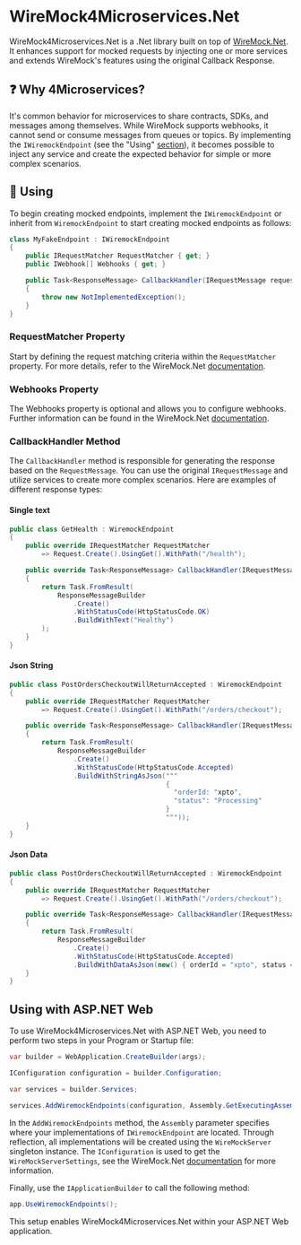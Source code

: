 # WireMock4Microservices.Net
WireMock4Microservices.Net is a .Net library built on top of [WireMock.Net](https://github.com/WireMock-Net/WireMock.Net). It enhances support for mocked requests by injecting one or more services and extends WireMock's features using the original Callback Response.

## :question: Why 4Microservices? 
It's common behavior for microservices to share contracts, SDKs, and messages among themselves. While WireMock supports webhooks, it cannot send or consume messages from queues or topics. By implementing the `IWiremockEndpoint` (see the "Using" [section](https://github.com/pedroccrl/Wiremock4Microservices-Net#page_facing_up-using)), it becomes possible to inject any service and create the expected behavior for simple or more complex scenarios.

## :page_facing_up: Using
To begin creating mocked endpoints, implement the `IWiremockEndpoint` or inherit from `WiremockEndpoint` to start creating mocked endpoints as follows:
```csharp
class MyFakeEndpoint : IWiremockEndpoint
{
    public IRequestMatcher RequestMatcher { get; }
    public IWebhook[] Webhooks { get; }

    public Task<ResponseMessage> CallbackHandler(IRequestMessage requestMessage)
    {
        throw new NotImplementedException();
    }
}
```

### RequestMatcher Property
Start by defining the request matching criteria within the `RequestMatcher` property. For more details, refer to the WireMock.Net [documentation](https://github.com/WireMock-Net/WireMock.Net/wiki/Request-Matching).

### Webhooks Property
The Webhooks property is optional and allows you to configure webhooks. Further information can be found in the WireMock.Net [documentation](https://github.com/WireMock-Net/WireMock.Net/wiki/Webhook).

### CallbackHandler Method
The `CallbackHandler` method is responsible for generating the response based on the `RequestMessage`. You can use the original `IRequestMessage` and utilize services to create more complex scenarios. Here are examples of different response types:

#### Single text
```csharp
public class GetHealth : WiremockEndpoint
{
    public override IRequestMatcher RequestMatcher
        => Request.Create().UsingGet().WithPath("/health");

    public override Task<ResponseMessage> CallbackHandler(IRequestMessage requestMessage)
    {
        return Task.FromResult(
            ResponseMessageBuilder
                .Create()
                .WithStatusCode(HttpStatusCode.OK)
                .BuildWithText("Healthy")
        );
    }
}
```

#### Json String
```csharp
public class PostOrdersCheckoutWillReturnAccepted : WiremockEndpoint
{
    public override IRequestMatcher RequestMatcher
        => Request.Create().UsingGet().WithPath("/orders/checkout");

    public override Task<ResponseMessage> CallbackHandler(IRequestMessage requestMessage)
    {
        return Task.FromResult(
            ResponseMessageBuilder
                .Create()
                .WithStatusCode(HttpStatusCode.Accepted)
                .BuildWithStringAsJson("""
                                       {
                                         "orderId: "xpto",
                                         "status": "Processing"
                                       }
                                       """));
    }
}
```

#### Json Data
```csharp
public class PostOrdersCheckoutWillReturnAccepted : WiremockEndpoint
{
    public override IRequestMatcher RequestMatcher
        => Request.Create().UsingGet().WithPath("/orders/checkout");

    public override Task<ResponseMessage> CallbackHandler(IRequestMessage requestMessage)
    {
        return Task.FromResult(
            ResponseMessageBuilder
                .Create()
                .WithStatusCode(HttpStatusCode.Accepted)
                .BuildWithDataAsJson(new() { orderId = "xpto", status = "Processing" }));
    }
}
```

## Using with ASP.NET Web
To use WireMock4Microservices.Net with ASP.NET Web, you need to perform two steps in your Program or Startup file:

```csharp
var builder = WebApplication.CreateBuilder(args);

IConfiguration configuration = builder.Configuration;

var services = builder.Services;

services.AddWiremockEndpoints(configuration, Assembly.GetExecutingAssembly());
```

In the `AddWiremockEndpoints` method, the `Assembly` parameter specifies where your implementations of `IWiremockEndpoint` are located. Through reflection, all implementations will be created using the `WireMockServer` singleton instance. 
The `IConfiguration` is used to get the `WireMockServerSettings`, see the WireMock.Net [documentation](https://github.com/WireMock-Net/WireMock.Net/wiki/Settings) for more information.

Finally, use the `IApplicationBuilder` to call the following method:

```csharp
app.UseWiremockEndpoints();
```

This setup enables WireMock4Microservices.Net within your ASP.NET Web application.